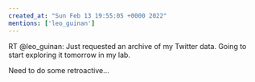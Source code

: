 ```yaml
---
created_at: "Sun Feb 13 19:55:05 +0000 2022"
mentions: ['leo_guinan']
---
```


RT @leo_guinan: Just requested an archive of my Twitter data. Going to start exploring it tomorrow in my lab.

Need to do some retroactive…